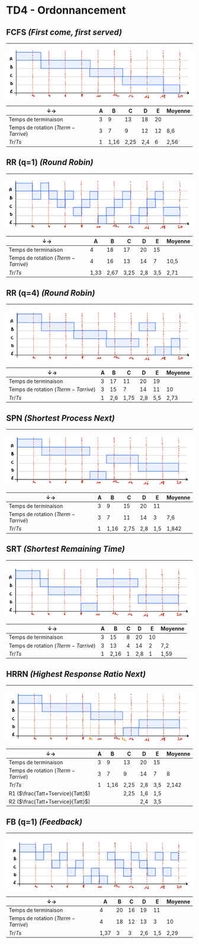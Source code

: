 # TD4 - Ordonnancement

## FCFS *(First come, first served)*
---
![](./img/FCFS.png)
  
&darr;&rarr;| A | B | C | D | E | Moyenne
 --- | --- | --- | --- | --- | --- | ---
 Temps de terminaison | 3 | 9 | 13 | 18 | 20 | 
 Temps de rotation ($Tterm-Tarrivé$)| 3 | 7 | 9 | 12 | 12 | 8,6
 $Tr/Ts$ | 1 | 1,16 | 2,25 | 2,4 | 6 | 2,56



## RR (q=1) *(Round Robin)*
---
![](./img/RR1.png)
  
&darr;&rarr;| A | B | C | D | E | Moyenne
 --- | --- | --- | --- | --- | --- | ---
 Temps de terminaison | 4 | 18 | 17 | 20 | 15 | 
 Temps de rotation ($Tterm-Tarrivé$)| 4 | 16 | 13 | 14 | 7 | 10,5
 $Tr/Ts$ | 1,33 | 2,67 | 3,25 | 2,8 | 3,5 | 2,71



 ## RR (q=4) *(Round Robin)*
---
![](./img/RR4.png)
  
&darr;&rarr;| A | B | C | D | E | Moyenne
 --- | --- | --- | --- | --- | --- | ---
 Temps de terminaison | 3 | 17 | 11 | 20 | 19 | 
 Temps de rotation ($Tterm-Tarrivé$)| 3 | 15 | 7 | 14 | 11 | 10
 $Tr/Ts$ | 1 | 2,6 | 1,75 | 2,8 | 5,5 | 2,73


 ## SPN *(Shortest Process Next)*
---
![](./img/SPN.png)
  
&darr;&rarr;| A | B | C | D | E | Moyenne
 --- | --- | --- | --- | --- | --- | ---
 Temps de terminaison | 3 | 9 | 15 | 20 | 11 | 
 Temps de rotation ($Tterm-Tarrivé$)| 3 | 7 | 11 | 14 | 3 | 7,6
 $Tr/Ts$ | 1 | 1,16 | 2,75 | 2,8 | 1,5 | 1,842



 ## SRT *(Shortest Remaining Time)*
---
![](./img/SRT.png)
  
&darr;&rarr;| A | B | C | D | E | Moyenne
 --- | --- | --- | --- | --- | --- | ---
 Temps de terminaison | 3 | 15 | 8 | 20 | 10 | 
 Temps de rotation ($Tterm-Tarrivé$)| 3 | 13 | 4 | 14 | 2 | 7,2
 $Tr/Ts$ | 1 | 2,16 | 1 | 2,8 | 1 | 1,59



## HRRN *(Highest Response Ratio Next)*
---
![](./img/HRRN.png)
  
&darr;&rarr;| A | B | C | D | E | Moyenne
 --- | --- | --- | --- | --- | --- | ---
 Temps de terminaison | 3 | 9 | 13 | 20 | 15 | 
 Temps de rotation ($Tterm-Tarrivé$)| 3 | 7 | 9 | 14 | 7 | 8
 $Tr/Ts$ | 1 | 1,16 | 2,25 | 2,8 | 3,5 | 2,142
 R1 ($\frac{Tatt+Tservice}{Tatt}$)|   |   | 2,25 | 1,6 | 1,5 |
 R2 ($\frac{Tatt+Tservice}{Tatt}$)|   |   |      | 2,4 | 3,5



## FB (q=1) *(Feedback)*
---
![](./img/FB.png)
  
&darr;&rarr;| A | B | C | D | E | Moyenne
 --- | --- | --- | --- | --- | --- | ---
 Temps de terminaison | 4 | 20 | 16 | 19 | 11 | 
 Temps de rotation ($Tterm-Tarrivé$)| 4 | 18 | 12 | 13 | 3 | 10
 $Tr/Ts$ | 1,37 | 3 | 3 | 2,6 | 1,5 | 2,29

